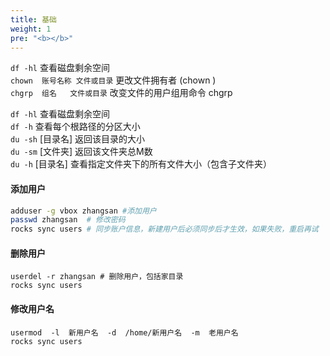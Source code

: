 ```yaml
---
title: 基础
weight: 1
pre: "<b></b>"
---
```


`df -hl` 查看磁盘剩余空间  
`chown  账号名称 文件或目录` 更改文件拥有者 (chown )  
`chgrp  组名   文件或目录` 改变文件的用户组用命令 chgrp  


`df -hl` 查看磁盘剩余空间  
`df -h` 查看每个根路径的分区大小  
`du -sh` [目录名] 返回该目录的大小  
`du -sm` [文件夹] 返回该文件夹总M数  
`du -h` [目录名] 查看指定文件夹下的所有文件大小（包含子文件夹）  


#### 添加用户
```bash
adduser -g vbox zhangsan #添加用户
passwd zhangsan  # 修改密码
rocks sync users # 同步账户信息，新建用户后必须同步后才生效，如果失败，重启再试
```

#### 删除用户
```
userdel -r zhangsan # 删除用户，包括家目录
rocks sync users
```
#### 修改用户名
```
usermod  -l  新用户名  -d  /home/新用户名  -m  老用户名
rocks sync users
```
